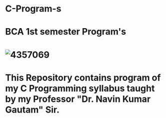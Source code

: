 # C-Program-s
# BCA 1st semester Program's 

# ![4357069](https://user-images.githubusercontent.com/77437944/151957211-1b511f03-e286-4b36-ac93-1de18d0ee5a7.jpg)
# This Repository contains program of my C Programming syllabus taught by my Professor "Dr. Navin Kumar Gautam" Sir.
